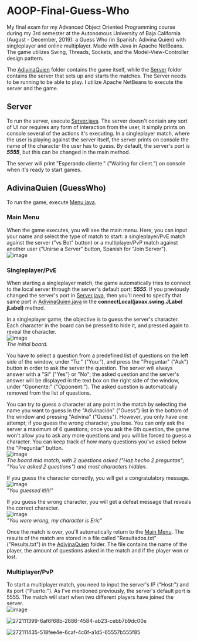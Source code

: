 # AOOP-Final-Guess-Who
My final exam for my Advanced Object Oriented Programming course during my 3rd semester at the Autonomous University of Baja California (August - December, 2019): a Guess Who (in Spanish: Adivina Quién) with singleplayer and online multiplayer. Made with Java in Apache NetBeans. The game utilizes Swing, Threads, Sockets, and the Model-View-Controller design pattern.

The [AdivinaQuien](AdivinaQuien) folder contains the game itself, while the [Server](Server) folder contains the server that sets up and starts the matches. The Server needs to be running to be able to play. I utilize Apache NetBeans to execute the server and the game.

## Server
To run the server, execute [Server.java](Server/src/server/Server.java). The server doesn't contain any sort of UI nor requires any form of interaction from the user, it simply prints on console several of the actions it's executing. In a singleplayer match, where the user is playing against the server itself, the server prints on console the name of the character the user has to guess. By default, the server's port is ***5555***, but this can be changed in the main method.

The server will print "Esperando cliente." ("Waiting for client.") on console when it's ready to start games.

## AdivinaQuien (GuessWho)
To run the game, execute [Menu.java](AdivinaQuien/src/adivinaquien/Menu.java).

### Main Menu
When the game executes, you will see the main menu. Here, you can input your name and select the type of match to start: a singleplayer/PvE match against the server ("vs Bot" button) or a multiplayer/PvP match against another user ("Unirse a Server" button, Spanish for "Join Server").  
![image](https://github.com/mareyna356/AOOP-Final-Guess-Who/assets/116867368/5440147d-c59e-4a89-bce7-c8bda5af2251)

### Singleplayer/PvE
When starting a singleplayer match, the game automatically tries to connect to the local server through the server's default port: ***5555***. If you previously changed the server's port in [Server.java](Server/src/server/Server.java), then you'll need to specify that same port in [AdivinaQuien.java](AdivinaQuien/src/adivinaquien/AdivinaQuien.java) in the **connectLocal(javax.swing.JLabel jLabel)** method.

In a singleplayer game, the objective is to guess the server's character. Each character in the board can be pressed to hide it, and pressed again to reveal the character.  
![image](https://github.com/mareyna356/AOOP-Final-Guess-Who/assets/116867368/ebd22749-9c88-4a7d-9d0a-6fa48a120331)  
_The initial board._

You have to select a question from a predefined list of questions on the left side of the window, under "Tu:" ("You:"), and press the "Preguntar" ("Ask") button in order to ask the server the question. The server will always answer with a "Sí" ("Yes") or "No"; the asked question and the server's answer will be displayed in the text box on the right side of the window, under "Oponente:" ("Opponent:"). The asked question is automatically removed from the list of questions.

You can try to guess a character at any point in the match by selecting the name you want to guess in the "Adivinación" ("Guess") list in the bottom of the window and pressing "Adivina" ("Guess"). However, you only have one attempt; if you guess the wrong character, you lose. You can only ask the server a maximum of 6 questions; once you ask the 6th question, the game won't allow you to ask any more questions and you will be forced to guess a character. You can keep track of how many questions you've asked below the "Preguntar" button.  
![image](https://github.com/mareyna356/AOOP-Final-Guess-Who/assets/116867368/61b65789-6a6e-4b20-ab70-c16d7d2120a2)  
_The board mid match, with 2 questions asked ("Haz hecho 2 preguntas"; "You've asked 2 questions") and most characters hidden._

If you guess the character correctly, you will get a congratulatory message.  
![image](https://github.com/mareyna356/AOOP-Final-Guess-Who/assets/116867368/9e1833d3-7802-4671-b5c6-40d5b1b96d31)  
_"You guessed it!!!!"_

If you guess the wrong character, you will get a defeat message that reveals the correct character.  
![image](https://github.com/mareyna356/AOOP-Final-Guess-Who/assets/116867368/99cac891-a08c-4ed3-a05b-4775c13f5a02)  
_"You were wrong, my character is Eric"_

Once the match is over, you'll automatically return to the [Main Menu](#main-menu). The results of the match are stored in a file called "Resultados.txt" ("Results.txt") in the [AdivinaQuien](AdivinaQuien) folder. The file contains the name of the player, the amount of questions asked in the match and if the player won or lost.

### Multiplayer/PvP
To start a multiplayer match, you need to input the server's IP ("Host:") and its port ("Puerto:"). As I've mentioned previously, the server's default port is 5555. The match will start when two different players have joined the server.  
![image](https://github.com/mareyna356/AOOP-Final-Guess-Who/assets/116867368/f951baf2-8195-4781-b55b-481380b018d9)



![272111399-6af6f68b-2886-4584-ab23-cebb7b9dc00e](https://github.com/mareyna356/AOOP-Final-Guess-Who/assets/116867368/0a65276c-5c3e-4323-84df-cdde04999308)

![272111435-518fee4e-6caf-4c6f-a1d5-65557b555f85](https://github.com/mareyna356/AOOP-Final-Guess-Who/assets/116867368/a1bc77d0-eada-4736-aa90-d2b76c5c37dd)
